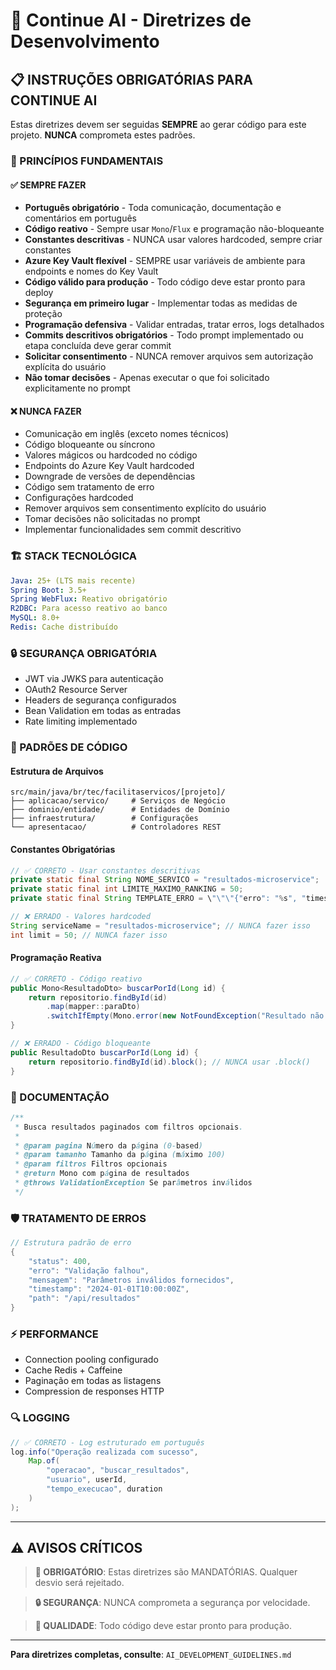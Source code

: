# 🔄 Continue AI - Diretrizes de Desenvolvimento

## 📋 INSTRUÇÕES OBRIGATÓRIAS PARA CONTINUE AI

Estas diretrizes devem ser seguidas **SEMPRE** ao gerar código para este projeto. **NUNCA** comprometa estes padrões.

### 🎯 PRINCÍPIOS FUNDAMENTAIS

#### ✅ SEMPRE FAZER
- **Português obrigatório** - Toda comunicação, documentação e comentários em português
- **Código reativo** - Sempre usar `Mono`/`Flux` e programação não-bloqueante
- **Constantes descritivas** - NUNCA usar valores hardcoded, sempre criar constantes
- **Azure Key Vault flexível** - SEMPRE usar variáveis de ambiente para endpoints e nomes do Key Vault
- **Código válido para produção** - Todo código deve estar pronto para deploy
- **Segurança em primeiro lugar** - Implementar todas as medidas de proteção
- **Programação defensiva** - Validar entradas, tratar erros, logs detalhados
- **Commits descritivos obrigatórios** - Todo prompt implementado ou etapa concluída deve gerar commit
- **Solicitar consentimento** - NUNCA remover arquivos sem autorização explícita do usuário
- **Não tomar decisões** - Apenas executar o que foi solicitado explicitamente no prompt

#### ❌ NUNCA FAZER
- Comunicação em inglês (exceto nomes técnicos)
- Código bloqueante ou síncrono
- Valores mágicos ou hardcoded no código
- Endpoints do Azure Key Vault hardcoded
- Downgrade de versões de dependências
- Código sem tratamento de erro
- Configurações hardcoded
- Remover arquivos sem consentimento explícito do usuário
- Tomar decisões não solicitadas no prompt
- Implementar funcionalidades sem commit descritivo

### 🏗️ STACK TECNOLÓGICA
```yaml
Java: 25+ (LTS mais recente)
Spring Boot: 3.5+
Spring WebFlux: Reativo obrigatório
R2DBC: Para acesso reativo ao banco
MySQL: 8.0+
Redis: Cache distribuído
```

### 🔒 SEGURANÇA OBRIGATÓRIA
- JWT via JWKS para autenticação
- OAuth2 Resource Server
- Headers de segurança configurados
- Bean Validation em todas as entradas
- Rate limiting implementado

### 🎨 PADRÕES DE CÓDIGO

#### Estrutura de Arquivos
```
src/main/java/br/tec/facilitaservicos/[projeto]/
├── aplicacao/servico/     # Serviços de Negócio
├── dominio/entidade/      # Entidades de Domínio
├── infraestrutura/        # Configurações
└── apresentacao/          # Controladores REST
```

#### Constantes Obrigatórias
```java
// ✅ CORRETO - Usar constantes descritivas
private static final String NOME_SERVICO = "resultados-microservice";
private static final int LIMITE_MAXIMO_RANKING = 50;
private static final String TEMPLATE_ERRO = \"\"\"{"erro": "%s", "timestamp": "%s"}\"\"\";

// ❌ ERRADO - Valores hardcoded
String serviceName = "resultados-microservice"; // NUNCA fazer isso
int limit = 50; // NUNCA fazer isso
```

#### Programação Reativa
```java
// ✅ CORRETO - Código reativo
public Mono<ResultadoDto> buscarPorId(Long id) {
    return repositorio.findById(id)
        .map(mapper::paraDto)
        .switchIfEmpty(Mono.error(new NotFoundException("Resultado não encontrado")));
}

// ❌ ERRADO - Código bloqueante
public ResultadoDto buscarPorId(Long id) {
    return repositorio.findById(id).block(); // NUNCA usar .block()
}
```

### 📝 DOCUMENTAÇÃO
```java
/**
 * Busca resultados paginados com filtros opcionais.
 * 
 * @param pagina Número da página (0-based)
 * @param tamanho Tamanho da página (máximo 100)
 * @param filtros Filtros opcionais
 * @return Mono com página de resultados
 * @throws ValidationException Se parâmetros inválidos
 */
```

### 🛡️ TRATAMENTO DE ERROS
```java
// Estrutura padrão de erro
{
    "status": 400,
    "erro": "Validação falhou",
    "mensagem": "Parâmetros inválidos fornecidos",
    "timestamp": "2024-01-01T10:00:00Z",
    "path": "/api/resultados"
}
```

### ⚡ PERFORMANCE
- Connection pooling configurado
- Cache Redis + Caffeine
- Paginação em todas as listagens
- Compression de responses HTTP

### 🔍 LOGGING
```java
// ✅ CORRETO - Log estruturado em português
log.info("Operação realizada com sucesso", 
    Map.of(
        "operacao", "buscar_resultados",
        "usuario", userId,
        "tempo_execucao", duration
    )
);
```

---

## ⚠️ AVISOS CRÍTICOS

> **🚨 OBRIGATÓRIO**: Estas diretrizes são MANDATÓRIAS. Qualquer desvio será rejeitado.

> **🔒 SEGURANÇA**: NUNCA comprometa a segurança por velocidade.

> **🎯 QUALIDADE**: Todo código deve estar pronto para produção.

---

**Para diretrizes completas, consulte**: `AI_DEVELOPMENT_GUIDELINES.md`
